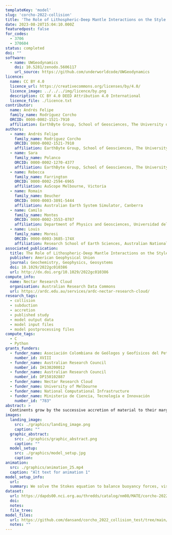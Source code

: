 ```yaml
---
templateKey: 'model'
slug: 'corcho-2022-collision'
title: 'The Role of Lithospheric-Deep Mantle Interactions on the Style and Stress Evolution of Arc-Continent Collision'
date: 2023-08-28T15:04:10.000Z
featuredpost: false
for_codes:
  - 3706
  - 370604
status: completed
doi: ""
software:
  - name: UWGeodynamics
    doi: 10.5281/zenodo.5606117
    url_source: https://github.com/underworldcode/UWGeodynamics
licence:
  name: CC BY 4.0
  licence_url: https://creativecommons.org/licenses/by/4.0/
  licence_image: ../../../img/licence/by.png
  description: CC BY 4.0 DEED Attribution 4.0 International
  licence_file: ./licence.txt
contributor:
  name: Andrés Felipe
  family_name: Rodríguez Corcho
  ORCID: 0000-0002-1521-7910
  affiliation: EarthByte Group, School of Geosciences, The University of Sydney
authors:
  - name: Andrés Felipe
    family_name: Rodríguez Corcho
    ORCID: 0000-0002-1521-7910
    affiliation: EarthByte Group, School of Geosciences, The University of Sydney
  - name: Sara
    family_name: Polanco
    ORCID: 0000-0002-1270-4377
    affiliation: EarthByte Group, School of Geosciences, The University of Sydney
  - name: Rebecca
    family_name: Farrington
    ORCID: 0000-0002-2594-6965
    affiliation: AuScope Melbourne, Victoria
  - name: Romain
    family_name: Beucher
    ORCID: 0000-0003-3891-5444
    affiliation: Australian Earth System Simulator, Canberra
  - name: Camilo
    family_name: Montes
    ORCID: 0000-0002-3553-0787
    affiliation: Department of Physics and Geosciences, Universidad del Norte
  - name: Louis
    family_name: Moresi
    ORCID: 0000-0003-3685-174X
    affiliation: Research School of Earth Sciences, Australian National University
associated_publication:
  title: The Role of Lithospheric‐Deep Mantle Interactions on the Style and Stress Evolution of Arc‐Continent Collision
  publisher: American Geophysical Union
  journal: Geochemistry, Geophysics, Geosystems
  doi: 10.1029/2022gc010386
  url: http://dx.doi.org/10.1029/2022gc010386
compute_info:
  name: Nectar Research Cloud
  organisation: Australian Research Data Commons
  url: https://ardc.edu.au/services/ardc-nectar-research-cloud/
research_tags:
  - collision
  - subduction
  - accretion
  - published study
  - model output data
  - model input files
  - model postprocessing files
compute_tags:
  - C
  - Python
grants_funders:
  - funder_name: Asociación Colombiana de Geólogos y Geofísicos del Petróleo
    number_id: XVIII
  - funder_name: Australian Research Council
    number_id: IH130200012
  - funder_name: Australian Research Council
    number_id: DP150102887
  - funder_name: Nectar Research Cloud
  - funder_name: University of Melbourne
  - funder_name: National Computational Infrastructure
  - funder_name: Ministerio de Ciencia, Tecnología e Innovación
    number_id: "783"
abstract: >
  Continents grow by the successive accretion of material to their margins, mostly collision and accretion of intra-oceanic magmatic arcs. We investigate the effect of arc buoyancy and viscosity on the mode of collision, and the effects on the margin using a computer modeling approach. Our simulations show that upon collision, it is a small differential in density (3%) between the colliding arc and the continental margin that dictates whether subduction continues or stops after collision. In addition, our models show that arc buoyancy and viscosity drive lithospheric extension in the continental plate. Also, as the subducting slab reaches a mantle discontinuity at 660 km depth, it folds and causes strain and stress fluctuations on the margin.
images:
  landing_image:
    src: ./graphics/landing_image.png
    caption: ""
  graphic_abstract:
    src: ./graphics/graphic_abstract.png
    caption: ""
  model_setup:
    src: ./graphics/model_setup.jpg
    caption:
animation:
  src: ./graphics/animation_25.mp4
  caption: "Alt text for animation 1"
model_setup_info:
  url:
  summary: We solve the Stokes equation to balance buoyancy forces, viscous stresses, and pressure gradients using the particle-in-cell, finite element code Underworld2/UWGeodynamics version 2.9.6. The models simulate arc-continent collision in a two-dimensional box, 3,600 km long and 800 km deep. The models comprise a 100–150 km-thick lithosphere, a 660 km-thick isoviscous upper mantle (asthenosphere), and a 140 km-thick isoviscous lower mantle. Our 3,600 × 800 km arc-continent collision models have a resolution of 296 (length) by 160 (depth) elements, which results in cells with a spatial resolution of 10.8 km (length) and 5 km (depth). This spatial resolution enables our models to account for the differences in thickness and composition between the crust and the lithosphere (Figures 1b–1e) in oceanic-continental plates and remnant intra-oceanic arcs. In our models, there are no imposed velocity boundary conditions. Therefore, subduction, mantle flow, arc-continent collision, and lithospheric deformation emerge entirely from buoyancy forces. We impose free-slip in all boundaries of the model except the bottom one, where we imposed no-slip.
dataset:
  url: https://dapds00.nci.org.au/thredds/catalog/nm08/MATE/corcho-2022-collision/catalog.html
  doi:
  notes:
  file_tree:
model_files:
  url: https://github.com/dansand/corcho_2022_collision_test/tree/main/model_reproduction_files
  notes: ""
---
```

